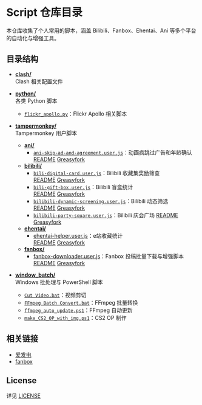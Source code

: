 # Script 仓库目录

本仓库收集了个人常用的脚本，涵盖 Bilibili、Fanbox、Ehentai、Ani 等多个平台的自动化与增强工具。

## 目录结构

- [**clash/**](./clash/)  
  Clash 相关配置文件

- [**python/**](./python/)  
  各类 Python 脚本  
  - [`flickr_apollo.py`](./python/flickr_apollo.py)：Flickr Apollo 相关脚本

- [**tampermonkey/**](./tampermonkey/)  
  Tampermonkey 用户脚本  
  - [**ani/**](./tampermonkey/ani/)  
    - [`ani-skip-ad-and-agreement.user.js`](./tampermonkey/ani/ani-skip-ad-and-agreement.user.js)：动画疯跳过广告和年龄确认
      [README](./tampermonkey/ani/ani-skip-ad-and-agreement)
      [Greasyfork](https://greasyfork.org/zh-CN/scripts/531907-%E5%8A%A8%E7%94%BB%E7%96%AF%E8%B7%B3%E8%BF%87%E5%B9%BF%E5%91%8A%E5%92%8C%E5%B9%B4%E9%BE%84%E7%A1%AE%E8%AE%A4)
  - [**bilibili/**](./tampermonkey/bilibili/)  
    - [`bili-digital-card.user.js`](./tampermonkey/bilibili/bili-digital-card.user.js)：Bilibili 收藏集奖励筛查  
      [README](./tampermonkey/bilibili/bili-digital-card)
      [Greasyfork](https://greasyfork.org/scripts/bili-digital-card)
    - [`bili-gift-box.user.js`](./tampermonkey/bilibili/bili-gift-box.user.js)：Bilibili 盲盒统计  
      [README](./tampermonkey/bilibili/bili-gift-box)
      [Greasyfork](https://greasyfork.org/scripts/bili-gift-box)
    - [`bilibili-dynamic-screening.user.js`](./tampermonkey/bilibili/bilibili-dynamic-screening.user.js)：Bilibili 动态筛选  
      [README](./tampermonkey/bilibili/bilibili-dynamic-screening)
      [Greasyfork](https://greasyfork.org/scripts/bilibili-dynamic-screening)
    - [`bilibili-party-square.user.js`](./tampermonkey/bilibili/bilibili-party-square.user.js)：Bilibili 庆会广场
      [README](./tampermonkey/bilibili/bilibili-party-square)
      [Greasyfork](https://greasyfork.org/scripts/bili)
  - [**ehentai/**](./tampermonkey/ehentai/)  
    - [ehentai-helper.user.js](./tampermonkey/ehentai/eh.user.js)：e站收藏统计  
      [README](./tampermonkey/ehentai/eh)
      [Greasyfork](https://greasyfork.org/zh-CN/scripts/477539-e%E7%AB%99%E6%94%B6%E8%97%8F%E7%BB%9F%E8%AE%A1)
  - [**fanbox/**](./tampermonkey/fanbox/)  
    - [fanbox-downloader.user.js](./tampermonkey/fanbox/fanbox.user.js)：Fanbox 投稿批量下载与增强脚本  
      [README](./tampermonkey/fanbox/fanbox)
      [Greasyfork](https://greasyfork.org/zh-CN/scripts/482310-%E4%B8%8B%E8%BD%BD%E4%BD%A0%E8%B5%9E%E5%8A%A9%E7%9A%84fanbox)

- [**window_batch/**](./window_batch/)  
  Windows 批处理与 PowerShell 脚本  
  - [`Cut Video.bat`](./window_batch/Cut%20Video.bat)：视频剪切  
  - [`FFmpeg Batch Convert.bat`](./window_batch/FFmpeg%20Batch%20Convert.bat)：FFmpeg 批量转换  
  - [`ffmpeg_auto_update.ps1`](./window_batch/ffmpeg_auto_update.ps1)：FFmpeg 自动更新  
  - [`make_CS2_OP_with_img.ps1`](./window_batch/make_CS2_OP_with_img.ps1)：CS2 OP 制作

## 相关链接

- [爱发电](https://afdian.net/@Schwi)
- [fanbox](https://schwi.fanbox.cc/)

## License

详见 [LICENSE](LICENSE)
